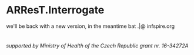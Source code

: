 # ARResT.Interrogate
we'll be back with a new version, in the meantime bat .|@ infspire.org
</br></br>

###### supported by Ministry of Health of the Czech Republic grant nr. 16-34272A
